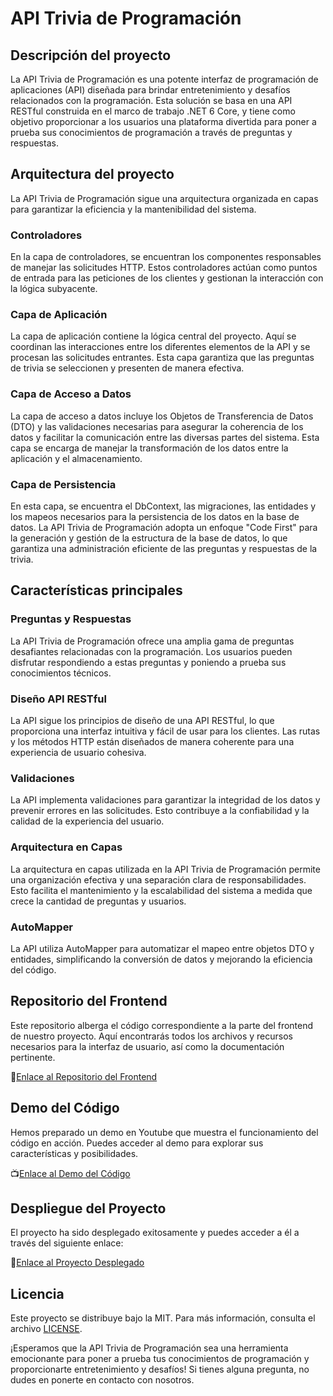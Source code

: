 # API Trivia de Programación 

## Descripción del proyecto
La API Trivia de Programación es una potente interfaz de programación de aplicaciones (API) diseñada para brindar entretenimiento y desafíos relacionados con la programación. Esta solución se basa en una API RESTful construida en el marco de trabajo .NET 6 Core, y tiene como objetivo proporcionar a los usuarios una plataforma divertida para poner a prueba sus conocimientos de programación a través de preguntas y respuestas.

## Arquitectura del proyecto
La API Trivia de Programación sigue una arquitectura organizada en capas para garantizar la eficiencia y la mantenibilidad del sistema.

### Controladores
En la capa de controladores, se encuentran los componentes responsables de manejar las solicitudes HTTP. Estos controladores actúan como puntos de entrada para las peticiones de los clientes y gestionan la interacción con la lógica subyacente.

### Capa de Aplicación
La capa de aplicación contiene la lógica central del proyecto. Aquí se coordinan las interacciones entre los diferentes elementos de la API y se procesan las solicitudes entrantes. Esta capa garantiza que las preguntas de trivia se seleccionen y presenten de manera efectiva.

### Capa de Acceso a Datos
La capa de acceso a datos incluye los Objetos de Transferencia de Datos (DTO) y las validaciones necesarias para asegurar la coherencia de los datos y facilitar la comunicación entre las diversas partes del sistema. Esta capa se encarga de manejar la transformación de los datos entre la aplicación y el almacenamiento.

### Capa de Persistencia
En esta capa, se encuentra el DbContext, las migraciones, las entidades y los mapeos necesarios para la persistencia de los datos en la base de datos. La API Trivia de Programación adopta un enfoque "Code First" para la generación y gestión de la estructura de la base de datos, lo que garantiza una administración eficiente de las preguntas y respuestas de la trivia.

## Características principales
### Preguntas y Respuestas
La API Trivia de Programación ofrece una amplia gama de preguntas desafiantes relacionadas con la programación. Los usuarios pueden disfrutar respondiendo a estas preguntas y poniendo a prueba sus conocimientos técnicos.

### Diseño API RESTful
La API sigue los principios de diseño de una API RESTful, lo que proporciona una interfaz intuitiva y fácil de usar para los clientes. Las rutas y los métodos HTTP están diseñados de manera coherente para una experiencia de usuario cohesiva.

### Validaciones
La API implementa validaciones para garantizar la integridad de los datos y prevenir errores en las solicitudes. Esto contribuye a la confiabilidad y la calidad de la experiencia del usuario.

### Arquitectura en Capas
La arquitectura en capas utilizada en la API Trivia de Programación permite una organización efectiva y una separación clara de responsabilidades. Esto facilita el mantenimiento y la escalabilidad del sistema a medida que crece la cantidad de preguntas y usuarios.

### AutoMapper
La API utiliza AutoMapper para automatizar el mapeo entre objetos DTO y entidades, simplificando la conversión de datos y mejorando la eficiencia del código.

## Repositorio del Frontend

Este repositorio alberga el código correspondiente a la parte del frontend de nuestro proyecto. Aquí encontrarás todos los archivos y recursos necesarios para la interfaz de usuario, así como la documentación pertinente.

🔗[Enlace al Repositorio del Frontend](https://github.com/alelolek/TriviaGame)

## Demo del Código

Hemos preparado un demo en Youtube que muestra el funcionamiento del código en acción. Puedes acceder al demo para explorar sus características y posibilidades.

📺[Enlace al Demo del Código](https://youtu.be/dilPFnFgGs8?si=VyfOD0AywjJUv_31)

## Despliegue del Proyecto

El proyecto ha sido desplegado exitosamente y puedes acceder a él a través del siguiente enlace:

🚀[Enlace al Proyecto Desplegado](https://alelolek.github.io/TriviaGame/)

## Licencia
Este proyecto se distribuye bajo la MIT. Para más información, consulta el archivo [LICENSE](https://github.com/alelolek/ApiTrivia/blob/main/LICENSE.txt).

¡Esperamos que la API Trivia de Programación sea una herramienta emocionante para poner a prueba tus conocimientos de programación y proporcionarte entretenimiento y desafíos! Si tienes alguna pregunta, no dudes en ponerte en contacto con nosotros.